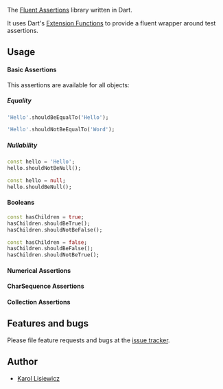 The [Fluent Assertions](https://fluentassertions.com/) library written in Dart.

It uses Dart's [Extension Functions](https://dart.dev/guides/language/extension-methods) to provide a fluent wrapper around test assertions.

## Usage

#### Basic Assertions

This assertions are available for all objects:

##### Equality

```dart
'Hello'.shouldBeEqualTo('Hello');
```
```dart
'Hello'.shouldNotBeEqualTo('Word');
```

##### Nullability

```dart
const hello = 'Hello';
hello.shouldNotBeNull();
```

```dart
const hello = null;
hello.shouldBeNull();
```

#### Booleans
```dart
const hasChildren = true;
hasChildren.shouldBeTrue();
hasChildren.shouldNotBeFalse();
```
```dart
const hasChildren = false;
hasChildren.shouldBeFalse();
hasChildren.shouldNotBeTrue();
```

#### Numerical Assertions

#### CharSequence Assertions

#### Collection Assertions

## Features and bugs

Please file feature requests and bugs at the [issue tracker][tracker].

[tracker]: http://example.com/issues/replaceme

## Author
- [Karol Lisiewicz](https://github.com/klisiewicz)
